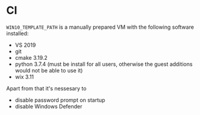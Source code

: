 # CI

`WIN10_TEMPLATE_PATH` is a manually prepared VM with the following software installed:

- VS 2019
- git
- cmake 3.19.2
- python 3.7.4 (must be install for all users, otherwise the guest additions would not be able to use it)
- wix 3.11

Apart from that it's nessesary to

- disable password prompt on startup
- disable Windows Defender
